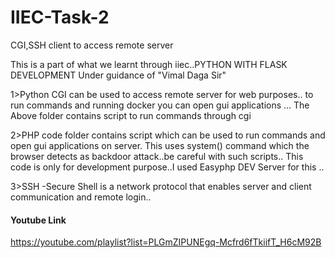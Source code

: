 # IIEC-Task-2
CGI,SSH client  to access remote server 
 
 This is a part of what we learnt through iiec..PYTHON WITH FLASK DEVELOPMENT
 Under guidance of "Vimal Daga Sir"
 
1>Python CGI can be used to access remote server for web purposes..
to run commands and running docker you can open gui applications ...
The Above folder contains script to run commands through cgi

2>PHP code folder contains script which can be used to run commands and  open gui applications on server.
This uses system() command which the browser detects as backdoor attack..be careful with such scripts..
This code is only for development purpose..I used Easyphp DEV Server for this ..

3>SSH -Secure Shell is a network protocol that enables server and client communication and remote login..

#### Youtube Link
https://youtube.com/playlist?list=PLGmZIPUNEgq-Mcfrd6fTkiifT_H6cM92B
